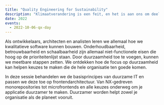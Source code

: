 ```yaml
---
title: "Quality Engineering for Sustainability"
description: "Klimaatverandering is een feit, en het is aan ons om deel uit te maken van de oplossing. Met het stijgende energieverbruik van IT en de toenemende vraag naar schaarse materialen moeten we onze zwakke punten erkennen en de overstap maken naar duurzame IT."
date: 2022
events:
  - 2022-10-06-qx-day
---
```


Als ontwikkelaars, architecten en analisten leren we allemaal hoe we kwalitatieve software kunnen bouwen. Onderhoudbaarheid, betrouwbaarheid en schaalbaarheid zijn allemaal niet-functionele eisen die hoog op de prioriteitenlijst staan. Door duurzaamheid toe te voegen, kunnen we meetbare stappen zetten. We ontdekken hoe de focus op duurzaamheid kan helpen keuzes te maken die de hele organisatie ten goede komen.

In deze sessie behandelen we de basisprincipes van duurzame IT en passen we deze toe op frontendarchitectuur. Van NX-gedreven monorepositories tot microfrontends en alle keuzes onderweg om je applicatie duurzamer te maken. Duurzamer worden helpt zowel je organisatie als de planeet vooruit.
